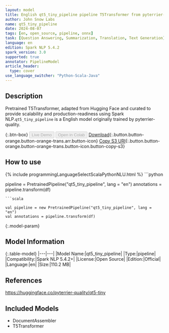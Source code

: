 ```yaml
---
layout: model
title: English qt5_tiny_pipeline pipeline T5Transformer from pyterrier-quality
author: John Snow Labs
name: qt5_tiny_pipeline
date: 2024-08-07
tags: [en, open_source, pipeline, onnx]
task: [Question Answering, Summarization, Translation, Text Generation]
language: en
edition: Spark NLP 5.4.2
spark_version: 3.0
supported: true
annotator: PipelineModel
article_header:
  type: cover
use_language_switcher: "Python-Scala-Java"
---
```


## Description

Pretrained T5Transformer, adapted from Hugging Face and curated to provide scalability and production-readiness using Spark NLP.`qt5_tiny_pipeline` is a English model originally trained by pyterrier-quality.

{:.btn-box}
<button class="button button-orange" disabled>Live Demo</button>
<button class="button button-orange" disabled>Open in Colab</button>
[Download](https://s3.amazonaws.com/auxdata.johnsnowlabs.com/public/models/qt5_tiny_pipeline_en_5.4.2_3.0_1723037072807.zip){:.button.button-orange.button-orange-trans.arr.button-icon}
[Copy S3 URI](s3://auxdata.johnsnowlabs.com/public/models/qt5_tiny_pipeline_en_5.4.2_3.0_1723037072807.zip){:.button.button-orange.button-orange-trans.button-icon.button-copy-s3}

## How to use



<div class="tabs-box" markdown="1">
{% include programmingLanguageSelectScalaPythonNLU.html %}
```python

pipeline = PretrainedPipeline("qt5_tiny_pipeline", lang = "en")
annotations =  pipeline.transform(df)   

```
```scala

val pipeline = new PretrainedPipeline("qt5_tiny_pipeline", lang = "en")
val annotations = pipeline.transform(df)

```
</div>

{:.model-param}
## Model Information

{:.table-model}
|---|---|
|Model Name:|qt5_tiny_pipeline|
|Type:|pipeline|
|Compatibility:|Spark NLP 5.4.2+|
|License:|Open Source|
|Edition:|Official|
|Language:|en|
|Size:|110.2 MB|

## References

https://huggingface.co/pyterrier-quality/qt5-tiny

## Included Models

- DocumentAssembler
- T5Transformer